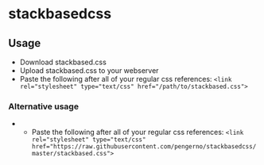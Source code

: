 # stackbasedcss

## Usage
* Download stackbased.css
* Upload stackbased.css to your webserver
* Paste the following after all of your regular css references:
`<link rel="stylesheet" type="text/css" href="/path/to/stackbased.css">`

### Alternative usage
* * Paste the following after all of your regular css references:
`<link rel="stylesheet" type="text/css" href="https://raw.githubusercontent.com/pengerno/stackbasedcss/master/stackbased.css">`
